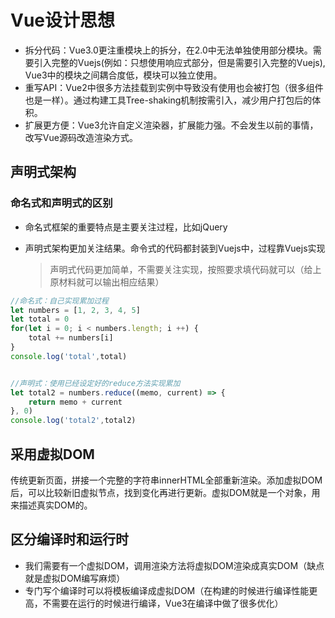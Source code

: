 #  Vue设计思想

* 拆分代码：Vue3.0更注重模块上的拆分，在2.0中无法单独使用部分模块。需要引入完整的Vuejs(例如：只想使用响应式部分，但是需要引入完整的Vuejs), Vue3中的模块之间耦合度低，模块可以独立使用。
* 重写API：Vue2中很多方法挂载到实例中导致没有使用也会被打包（很多组件也是一样）。通过构建工具Tree-shaking机制按需引入，减少用户打包后的体积。
* 扩展更方便：Vue3允许自定义渲染器，扩展能力强。不会发生以前的事情，改写Vue源码改造渲染方式。

## 声明式架构

### 命名式和声明式的区别

* 命名式框架的重要特点是主要关注过程，比如jQuery

* 声明式架构更加关注结果。命令式的代码都封装到Vuejs中，过程靠Vuejs实现

  > 声明式代码更加简单，不需要关注实现，按照要求填代码就可以（给上原材料就可以输出相应结果）

```javascript
//命名式：自己实现累加过程
let numbers = [1, 2, 3, 4, 5]
let total = 0
for(let i = 0; i < numbers.length; i ++) {
    total += numbers[i]
}
console.log('total',total)


//声明式：使用已经设定好的reduce方法实现累加
let total2 = numbers.reduce((memo, current) => {
    return memo + current
}, 0)
console.log('total2',total2)
```

## 采用虚拟DOM

传统更新页面，拼接一个完整的字符串innerHTML全部重新渲染。添加虚拟DOM后，可以比较新旧虚拟节点，找到变化再进行更新。虚拟DOM就是一个对象，用来描述真实DOM的。

## 区分编译时和运行时

* 我们需要有一个虚拟DOM，调用渲染方法将虚拟DOM渲染成真实DOM（缺点就是虚拟DOM编写麻烦）
* 专门写个编译时可以将模板编译成虚拟DOM（在构建的时候进行编译性能更高，不需要在运行的时候进行编译，Vue3在编译中做了很多优化）
